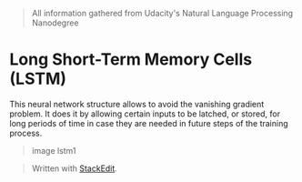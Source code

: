 > All information gathered from Udacity's Natural Language Processing Nanodegree

# Long Short-Term Memory Cells (LSTM)

This neural network structure allows to avoid the vanishing gradient problem. It does it by allowing certain inputs to be latched, or stored, for long periods of time in case they are needed in future steps of the training process.

> image lstm1



> Written with [StackEdit](https://stackedit.io/).
<!--stackedit_data:
eyJoaXN0b3J5IjpbLTU1ODEyMDA1Nl19
-->